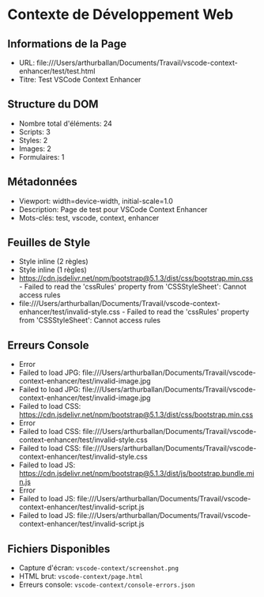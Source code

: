 # Contexte de Développement Web

## Informations de la Page
- URL: file:///Users/arthurballan/Documents/Travail/vscode-context-enhancer/test/test.html
- Titre: Test VSCode Context Enhancer

## Structure du DOM
- Nombre total d'éléments: 24
- Scripts: 3
- Styles: 2
- Images: 2
- Formulaires: 1

## Métadonnées
- Viewport: width=device-width, initial-scale=1.0
- Description: Page de test pour VSCode Context Enhancer
- Mots-clés: test, vscode, context, enhancer

## Feuilles de Style
- Style inline (2 règles)
- Style inline (1 règles)
- https://cdn.jsdelivr.net/npm/bootstrap@5.1.3/dist/css/bootstrap.min.css - Failed to read the 'cssRules' property from 'CSSStyleSheet': Cannot access rules
- file:///Users/arthurballan/Documents/Travail/vscode-context-enhancer/test/invalid-style.css - Failed to read the 'cssRules' property from 'CSSStyleSheet': Cannot access rules

## Erreurs Console
- Error
- Failed to load JPG: file:///Users/arthurballan/Documents/Travail/vscode-context-enhancer/test/invalid-image.jpg
- Failed to load JPG: file:///Users/arthurballan/Documents/Travail/vscode-context-enhancer/test/invalid-image.jpg
- Failed to load CSS: https://cdn.jsdelivr.net/npm/bootstrap@5.1.3/dist/css/bootstrap.min.css
- Error
- Failed to load CSS: file:///Users/arthurballan/Documents/Travail/vscode-context-enhancer/test/invalid-style.css
- Failed to load CSS: file:///Users/arthurballan/Documents/Travail/vscode-context-enhancer/test/invalid-style.css
- Failed to load JS: https://cdn.jsdelivr.net/npm/bootstrap@5.1.3/dist/js/bootstrap.bundle.min.js
- Error
- Failed to load JS: file:///Users/arthurballan/Documents/Travail/vscode-context-enhancer/test/invalid-script.js
- Failed to load JS: file:///Users/arthurballan/Documents/Travail/vscode-context-enhancer/test/invalid-script.js

## Fichiers Disponibles
- Capture d'écran: `vscode-context/screenshot.png`
- HTML brut: `vscode-context/page.html`
- Erreurs console: `vscode-context/console-errors.json`
